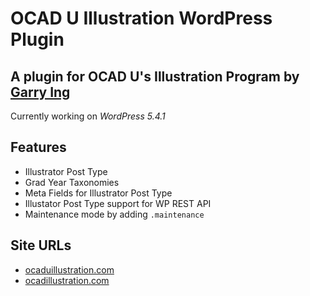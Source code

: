 # OCAD U Illustration WordPress Plugin

## A plugin for OCAD U's Illustration Program by [Garry Ing](https://garrying.com/ "Link to garrying.com")

Currently working on *WordPress 5.4.1*

## Features

* Illustrator Post Type
* Grad Year Taxonomies
* Meta Fields for Illustrator Post Type
* Illustator Post Type support for WP REST API
* Maintenance mode by adding `.maintenance`

## Site URLs

* [ocaduillustration.com](https://www.ocaduillustration.com)
* [ocadillustration.com](https://www.ocadillustration.com)
